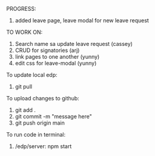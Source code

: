 PROGRESS:
1. added leave page, leave modal for new leave request

TO WORK ON:
1. Search name sa update leave request (cassey)
2. CRUD for signatories (arj)
3. link pages to one another (yunny)
4. edit css for leave-modal (yunny)



To update local edp:
 1. git pull

To upload changes to github:
1. git add .
2. git commit -m "message here"
3. git push origin main

To run code in terminal:
1. /edp/server: npm start
  

